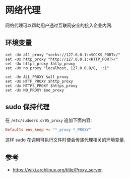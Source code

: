 # 网络代理

网络代理可以帮助用户通过互联网安全的接入企业内网.

## 环境变量

```fish
set -Ux all_proxy "socks://127.0.0.1:<SOCKS_PORT>/"
set -Ux http_proxy "http://127.0.0.1:<HTTP_PORT>/"
set -Ux https_proxy $http_proxy
set -Ux no_proxy "localhost, 127.0.0.0/8, ::1"

set -Ux ALL_PROXY $all_proxy
set -Ux HTTP_PROXY $http_proxy
set -Ux HTTPS_PROXY $https_proxy
set -Ux NO_PROXY $no_proxy
```

## sudo 保持代理

在 `/etc/sudoers.d/05_proxy` 追加下面内容:

```conf
Defaults env_keep += "*_proxy *_PROXY"
```

这样 sudo 在调用可执行文件时便会传递代理相关的环境变量.

## 参考

- <https://wiki.archlinux.org/title/Proxy_server>.
